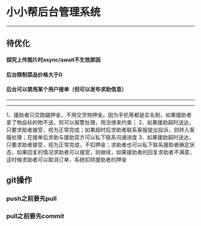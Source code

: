 # 小小帮后台管理系统
---
## 待优化
#### 探究上传图片时async/await不生效原因
#### 后台限制菜品价格大于0
#### 后台可以禁用某个用户接单（但可以发布求助信息）
---
---
1、援助者只交跑腿押金，不用交货物押金。因为手机等都是实名制，如果援助者拿了物品标的物不送，则可以报警处理，用法律来约束；
2、如果援助超时送达，只要求助者接受，视为正常完成；如果超时后求助者联系客服提出投诉，则转入客服处理；在接单后求助与援助双方可以私下联系沟通进度
3、如果援助超时送达，只要求助者接受，视为正常完成，不扣押金；求助者也可以私下联系援助者确定状态，如果回复的情况求助者可以接受，则继续，如果援助者的回复求助者不满意，这时候求助者可以取消订单，系统扣除援助者的押金
## git操作
### push之前要先pull
### pull之前要先commit
